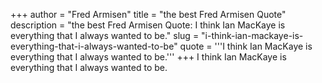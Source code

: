 +++
author = "Fred Armisen"
title = "the best Fred Armisen Quote"
description = "the best Fred Armisen Quote: I think Ian MacKaye is everything that I always wanted to be."
slug = "i-think-ian-mackaye-is-everything-that-i-always-wanted-to-be"
quote = '''I think Ian MacKaye is everything that I always wanted to be.'''
+++
I think Ian MacKaye is everything that I always wanted to be.
